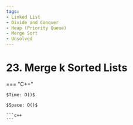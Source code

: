 ```yaml
---
tags:
- Linked List
- Divide and Conquer
- Heap (Priority Queue)
- Merge Sort
- Unsolved
---
```



# 23. Merge k Sorted Lists

=== "C++"

    $Time: O()$

    $Space: O()$

    ```c++
    ```